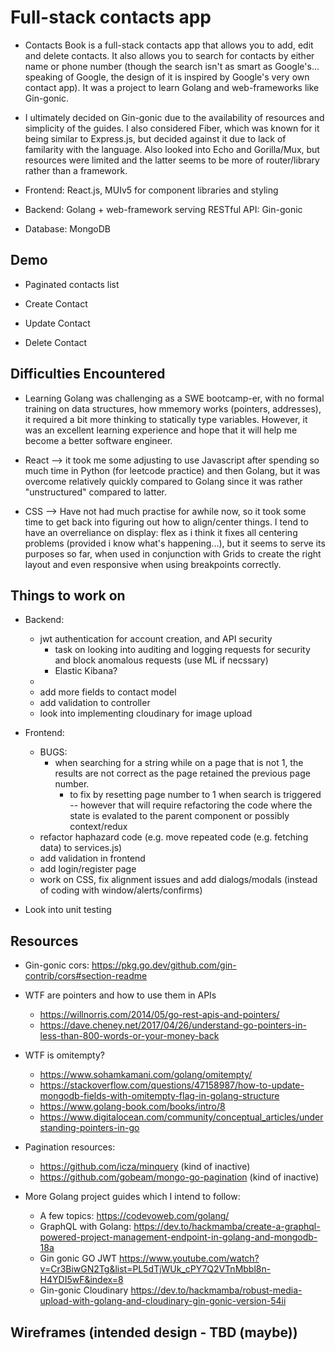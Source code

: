 # Full-stack contacts app

- Contacts Book is a full-stack contacts app that allows you to add, edit and delete contacts. It also allows you to search for contacts by either name or phone number (though the search isn't as smart as Google's... speaking of Google, the design of it is inspired by Google's very own contact app). It was a project to learn Golang and web-frameworks like Gin-gonic.

- I ultimately decided on Gin-gonic due to the availability of resources and simplicity of the guides. I also considered Fiber, which was known for it being similar to Express.js, but decided against it due to lack of familarity with the language. Also looked into Echo and Gorilla/Mux, but resources were limited and the latter seems to be more of router/library rather than a framework.

- Frontend: React.js, MUIv5 for component libraries and styling
- Backend: Golang + web-framework serving RESTful API: Gin-gonic
- Database: MongoDB

## Demo

- Paginated contacts list

- Create Contact

- Update Contact

- Delete Contact

## Difficulties Encountered

- Learning Golang was challenging as a SWE bootcamp-er, with no formal training on data structures, how mmemory works (pointers, addresses), it required a bit more thinking to statically type variables. However, it was an excellent learning experience and hope that it will help me become a better software engineer.

- React --> it took me some adjusting to use Javascript after spending so much time in Python (for leetcode practice) and then Golang, but it was overcome relatively quickly compared to Golang since it was rather "unstructured" compared to latter.

- CSS --> Have not had much practise for awhile now, so it took some time to get back into figuring out how to align/center things. I tend to have an overreliance on display: flex as i think it fixes all centering problems (provided i know what's happening...), but it seems to serve its purposes so far, when used in conjunction with Grids to create the right layout and even responsive when using breakpoints correctly.

## Things to work on

- Backend:

  - jwt authentication for account creation, and API security
    - task on looking into auditing and logging requests for security and block anomalous requests (use ML if necssary)
    - Elastic Kibana?
  -
  - add more fields to contact model
  - add validation to controller
  - look into implementing cloudinary for image upload

- Frontend:

  - BUGS:
    - when searching for a string while on a page that is not 1, the results are not correct as the page retained the previous page number.
      - to fix by resetting page number to 1 when search is triggered -- however that will require refactoring the code where the state is evalated to the parent component or possibly context/redux
  - refactor haphazard code (e.g. move repeated code (e.g. fetching data) to services.js)
  - add validation in frontend
  - add login/register page
  - work on CSS, fix alignment issues and add dialogs/modals (instead of coding with window/alerts/confirms)

- Look into unit testing

## Resources

- Gin-gonic cors: https://pkg.go.dev/github.com/gin-contrib/cors#section-readme

- WTF are pointers and how to use them in APIs

  - https://willnorris.com/2014/05/go-rest-apis-and-pointers/
  - https://dave.cheney.net/2017/04/26/understand-go-pointers-in-less-than-800-words-or-your-money-back

- WTF is omitempty?

  - https://www.sohamkamani.com/golang/omitempty/
  - https://stackoverflow.com/questions/47158987/how-to-update-mongodb-fields-with-omitempty-flag-in-golang-structure
  - https://www.golang-book.com/books/intro/8
  - https://www.digitalocean.com/community/conceptual_articles/understanding-pointers-in-go

- Pagination resources:

  - https://github.com/icza/minquery (kind of inactive)
  - https://github.com/gobeam/mongo-go-pagination (kind of inactive)

- More Golang project guides which I intend to follow:
  - A few topics: https://codevoweb.com/golang/
  - GraphQL with Golang: https://dev.to/hackmamba/create-a-graphql-powered-project-management-endpoint-in-golang-and-mongodb-18a
  - Gin gonic GO JWT https://www.youtube.com/watch?v=Cr3BiwGN2Tg&list=PL5dTjWUk_cPY7Q2VTnMbbl8n-H4YDI5wF&index=8
  - Gin-gonic Cloudinary https://dev.to/hackmamba/robust-media-upload-with-golang-and-cloudinary-gin-gonic-version-54ii

## Wireframes (intended design - TBD (maybe))
